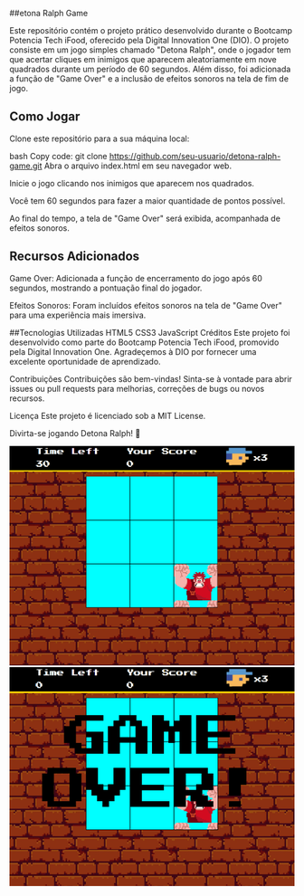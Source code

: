 ##etona Ralph Game

Este repositório contém o projeto prático desenvolvido durante o Bootcamp Potencia Tech iFood, oferecido pela Digital Innovation One (DIO). O projeto consiste em um jogo simples chamado "Detona Ralph", onde o jogador tem que acertar cliques em inimigos que aparecem aleatoriamente em nove quadrados durante um período de 60 segundos. Além disso, foi adicionada a função de "Game Over" e a inclusão de efeitos sonoros na tela de fim de jogo.

## Como Jogar
Clone este repositório para a sua máquina local:

bash
Copy code:
git clone https://github.com/seu-usuario/detona-ralph-game.git
Abra o arquivo index.html em seu navegador web.

Inicie o jogo clicando nos inimigos que aparecem nos quadrados.

Você tem 60 segundos para fazer a maior quantidade de pontos possível.

Ao final do tempo, a tela de "Game Over" será exibida, acompanhada de efeitos sonoros.

## Recursos Adicionados
Game Over: Adicionada a função de encerramento do jogo após 60 segundos, mostrando a pontuação final do jogador.

Efeitos Sonoros: Foram incluídos efeitos sonoros na tela de "Game Over" para uma experiência mais imersiva.

##Tecnologias Utilizadas
HTML5
CSS3
JavaScript
Créditos
Este projeto foi desenvolvido como parte do Bootcamp Potencia Tech iFood, promovido pela Digital Innovation One. Agradeçemos à DIO por fornecer uma excelente oportunidade de aprendizado.

Contribuições
Contribuições são bem-vindas! Sinta-se à vontade para abrir issues ou pull requests para melhorias, correções de bugs ou novos recursos.

Licença
Este projeto é licenciado sob a MIT License.

Divirta-se jogando Detona Ralph! 🚀


![Alt text](./src/images/playing.png)
![Alt text](./src/images/game-over.png) 
